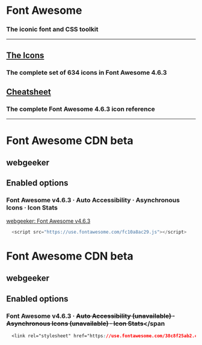 # Font Awesome 

### The iconic font and CSS toolkit  
***
## [The Icons](http://fontawesome.io/icons/)  

### The complete set of 634 icons in Font Awesome 4.6.3  

## [Cheatsheet](http://fontawesome.io/cheatsheet/)  

### The complete Font Awesome 4.6.3 icon reference  

***

# Font Awesome CDN beta

## webgeeker
## Enabled options
### Font Awesome v4.6.3 · Auto Accessibility · Asynchronous Icons · Icon Stats

[webgeeker: Font Awesome v4.6.3](https://cdn.fontawesome.com/embed-codes)

```js
  <script src="https://use.fontawesome.com/fc10a8ac29.js"></script>
```
# Font Awesome CDN beta

## webgeeker
## Enabled options
### Font Awesome v4.6.3 · <span><del>Auto Accessibility (unavailable) · Asynchronous Icons (unavailable) · Icon Stats</del></span

```css
  <link rel="stylesheet" href="https://use.fontawesome.com/38c8f25ab2.css">
```

